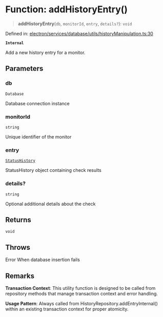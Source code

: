 # Function: addHistoryEntry()

> **addHistoryEntry**(`db`, `monitorId`, `entry`, `details?`): `void`

Defined in: [electron/services/database/utils/historyManipulation.ts:30](https://github.com/Nick2bad4u/Uptime-Watcher/blob/3cce0c3b352c8390536ca3c7399ece50a05faf18/electron/services/database/utils/historyManipulation.ts#L30)

**`Internal`**

Add a new history entry for a monitor.

## Parameters

### db

`Database`

Database connection instance

### monitorId

`string`

Unique identifier of the monitor

### entry

[`StatusHistory`](../../../../../../shared/types/interfaces/StatusHistory.md)

StatusHistory object containing check results

### details?

`string`

Optional additional details about the check

## Returns

`void`

## Throws

Error When database insertion fails

## Remarks

**Transaction Context**: This utility function is designed to be called from
repository methods that manage transaction context and error handling.

**Usage Pattern**: Always called from HistoryRepository.addEntryInternal()
within an existing transaction context for proper atomicity.
